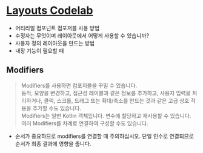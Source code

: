 # [Layouts Codelab](https://developer.android.com/codelabs/jetpack-compose-layouts?authuser=4&continue=https%3A%2F%2Fdeveloper.android.com%2Fcourses%2Fpathways%2Fcompose%3Fhl%3Den%26authuser%3D4%23codelab-https%3A%2F%2Fdeveloper.android.com%2Fcodelabs%2Fjetpack-compose-layouts&hl=en#0)
- 머티리얼 컴포넌트 컴포저블 사용 방법
- 수정자는 무엇이며 레이아웃에서 어떻게 사용할 수 있습니까?
- 사용자 정의 레이아웃을 만드는 방법
- 내장 기능이 필요할 때

## Modifiers
> Modifiers를 사용하면 컴포저블을 꾸밀 수 있습니다.\
  동작, 모양을 변경하고, 접근성 레이블과 같은 정보를 추가하고, 사용자 입력을 처리하거나, 클릭, 스크롤, 드래그 또는 확대/축소를 만드는 것과 같은 고급 상호 작용을 추가할 수도 있습니다.\
  Modifiers는 일반 Kotlin 객체입니다. 변수에 할당하고 재사용할 수 있습니다. 여러 Modifiers를 차례로 연결하여 구성할 수도 있습니다.

- 순서가 중요하므로 modifiers를 연결할 때 주의하십시오. 단일 인수로 연결되므로 순서가 최종 결과에 영향을 줍니다.